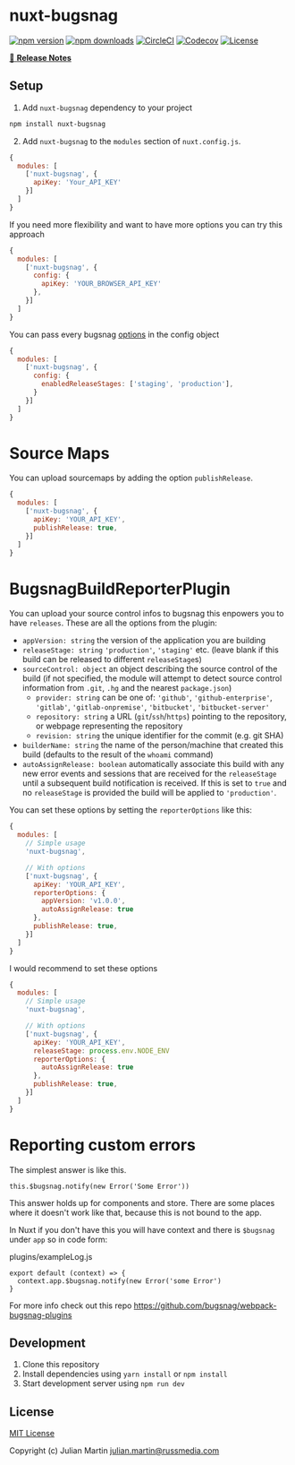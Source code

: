 # nuxt-bugsnag

[![npm version][npm-version-src]][npm-version-href]
[![npm downloads][npm-downloads-src]][npm-downloads-href]
[![CircleCI][circle-ci-src]][circle-ci-href]
[![Codecov][codecov-src]][codecov-href]
[![License][license-src]][license-href]

>

[📖 **Release Notes**](./CHANGELOG.md)

## Setup

1. Add `nuxt-bugsnag` dependency to your project

```bash
npm install nuxt-bugsnag
```

2. Add `nuxt-bugsnag` to the `modules` section of `nuxt.config.js`.


```js
{
  modules: [
    ['nuxt-bugsnag', {
      apiKey: 'Your_API_KEY'
    }]
  ]
}
```

If you need more flexibility and want to have more options you can try this approach

```js
{
  modules: [
    ['nuxt-bugsnag', {
      config: {
        apiKey: 'YOUR_BROWSER_API_KEY'
      },
    }]
  ]
}
```

You can pass every bugsnag [options](https://docs.bugsnag.com/platforms/javascript/configuration-options/) in the config object


```js
{
  modules: [
    ['nuxt-bugsnag', {
      config: {
        enabledReleaseStages: ['staging', 'production'],
      }
    }]
  ]
}
```


# Source Maps

You can upload sourcemaps by adding the option `publishRelease`.

```js
{
  modules: [
    ['nuxt-bugsnag', {
      apiKey: 'YOUR_API_KEY',
      publishRelease: true,
    }]
  ]
}
```

# BugsnagBuildReporterPlugin

You can upload your source control infos to bugsnag this enpowers you to have `releases`.
These are all the options from the plugin:
  - `appVersion: string` the version of the application you are building
  - `releaseStage: string` `'production'`, `'staging'` etc. (leave blank if this build can be released to different `releaseStage`s)
  - `sourceControl: object` an object describing the source control of the build (if not specified, the module will attempt to detect source control information from `.git`, `.hg` and the nearest `package.json`)
    - `provider: string` can be one of: `'github'`, `'github-enterprise'`, `'gitlab'`, `'gitlab-onpremise'`, `'bitbucket'`, `'bitbucket-server'`
    - `repository: string` a URL (`git`/`ssh`/`https`) pointing to the repository, or webpage representing the repository
    - `revision: string` the unique identifier for the commit (e.g. git SHA)
  - `builderName: string` the name of the person/machine that created this build (defaults to the result of the `whoami` command)
  - `autoAssignRelease: boolean` automatically associate this build with any new error events and sessions that are received for the `releaseStage` until a subsequent build notification is received. If this is set to `true` and no `releaseStage` is provided the build will be applied to `'production'`.

You can set these options by setting the `reporterOptions` like this:

```js
{
  modules: [
    // Simple usage
    'nuxt-bugsnag',

    // With options
    ['nuxt-bugsnag', {
      apiKey: 'YOUR_API_KEY',
      reporterOptions: {
        appVersion: 'v1.0.0',
        autoAssignRelease: true
      },
      publishRelease: true,
    }]
  ]
}
```

I would recommend to set these options
```js
{
  modules: [
    // Simple usage
    'nuxt-bugsnag',

    // With options
    ['nuxt-bugsnag', {
      apiKey: 'YOUR_API_KEY',
      releaseStage: process.env.NODE_ENV
      reporterOptions: {
        autoAssignRelease: true
      },
      publishRelease: true,
    }]
  ]
}
```

# Reporting custom errors
The simplest answer is like this.
```
this.$bugsnag.notify(new Error('Some Error'))
```

This answer holds up for components and store.
There are some places where it doesn't work like that, because this is not bound to the app.

In Nuxt if you don't have this you will have context and there is `$bugsnag` under `app` so in code form:

plugins/exampleLog.js
```
export default (context) => {
  context.app.$bugsnag.notify(new Error('some Error')
}
```

For more info check out this repo https://github.com/bugsnag/webpack-bugsnag-plugins

## Development

1. Clone this repository
2. Install dependencies using `yarn install` or `npm install`
3. Start development server using `npm run dev`

## License

[MIT License](./LICENSE)

Copyright (c) Julian Martin <julian.martin@russmedia.com>

<!-- Badges -->
[npm-version-src]: https://img.shields.io/npm/v/nuxt-bugsnag/latest.svg?style=flat-square
[npm-version-href]: https://npmjs.com/package/nuxt-bugsnag

[npm-downloads-src]: https://img.shields.io/npm/dt/nuxt-bugsnag.svg?style=flat-square
[npm-downloads-href]: https://npmjs.com/package/nuxt-bugsnag

[circle-ci-src]: https://circleci.com/gh/JulianMar/nuxt-bugsnag/tree/master.svg?style=shield
[circle-ci-href]: https://circleci.com/gh/julianmar/nuxt-bugsnag

[codecov-src]: https://img.shields.io/codecov/c/github/julianmar/nuxt-bugsnag.svg?style=flat-square
[codecov-href]: https://codecov.io/gh/julianmar/nuxt-bugsnag

[license-src]: https://img.shields.io/npm/l/nuxt-bugsnag.svg?style=flat-square
[license-href]: https://npmjs.com/package/nuxt-bugsnag
